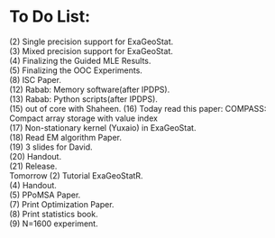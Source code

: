 # To Do List:
(2) Single precision support for ExaGeoStat.<br />
(3) Mixed precision support for ExaGeoStat.<br />
(4) Finalizing the Guided MLE Results.<br />
(5) Finalizing the OOC Experiments.<br />
(8) ISC Paper.<br />
(12) Rabab: Memory software(after IPDPS).<br />
(13) Rabab: Python scripts(after IPDPS).<br />
(15) out of core with Shaheen.
(16) Today read this paper: COMPASS: Compact array storage with value index <br />
(17) Non-stationary kernel (Yuxaio) in ExaGeoStat.<br />
(18) Read EM algorithm Paper.<br />
(19) 3 slides for David.<br />
(20) Handout.<br />
(21) Release.<br />
Tomorrow
(2) Tutorial ExaGeoStatR.<br />
(4) Handout.<br />
(5) PPoMSA Paper.<br />
(7) Print Optimization Paper.<br />
(8) Print statistics book.<br />
(9) N=1600 experiment.


